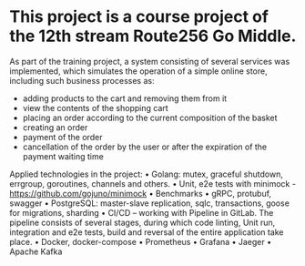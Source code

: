 # This project is a course project of the 12th stream Route256 Go Middle.

As part of the training project, a system consisting of several services was implemented, which simulates the operation of a simple online store, including such business processes as:
- adding products to the cart and removing them from it
- view the contents of the shopping cart
- placing an order according to the current composition of the basket
- creating an order
- payment of the order
- cancellation of the order by the user or after the expiration of the payment waiting time

Applied technologies in the project:
  • Golang: mutex, graceful shutdown, errgroup, goroutines, channels and others.
  • Unit, e2e tests with minimock - https://github.com/gojuno/minimock
  • Benchmarks
  • gRPC, protubuf, swagger
  • PostgreSQL: master-slave replication, sqlc, transactions, goose for migrations, sharding
  • CI/CD – working with Pipeline in GitLab. The pipeline consists of several stages, during which code linting, Unit run, integration and e2e tests, build and reversal of the entire application take place.
  • Docker, docker-compose
  • Prometheus
  • Grafana
  • Jaeger
  • Apache Kafka